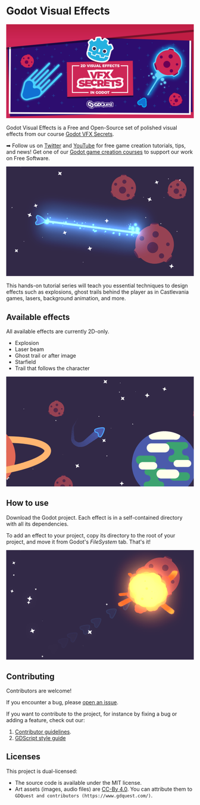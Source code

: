 # Godot Visual Effects

![project banner](./img/banner-vfx-secrets.png)

Godot Visual Effects is a Free and Open-Source set of polished visual effects from our course [Godot VFX Secrets](https://gdquest.mavenseed.com/courses/godot-vfx-secrets).

➡ Follow us on [Twitter](https://twitter.com/NathanGDQuest) and [YouTube](https://www.youtube.com/c/gdquest/) for free game creation tutorials, tips, and news! Get one of our [Godot game creation courses](https://gdquest.mavenseed.com/) to support our work on Free Software.

![Laser effect](./img/laser.png)

This hands-on tutorial series will teach you essential techniques to design effects such as explosions, ghost trails behind the player as in Castlevania games, lasers, background animation, and more.

## Available effects

All available effects are currently 2D-only.

- Explosion
- Laser beam
- Ghost trail or after image
- Starfield
- Trail that follows the character

![Trail effect](./img/trail.png)

## How to use

Download the Godot project. Each effect is in a self-contained directory with all its dependencies.

To add an effect to your project, copy its directory to the root of your project, and move it from Godot's _FileSystem_ tab. That's it!

![Explosion effect](./img/explosion_1.png)

## Contributing

Contributors are welcome!

If you encounter a bug, please [open an issue](https://github.com/GDQuest/godot-game-harvester/issues/new).

If you want to contribute to the project, for instance by fixing a bug or adding a feature, check out our:

1. [Contributor guidelines](https://www.gdquest.com/docs/guidelines/contributing-to/gdquest-projects/).
1. [GDScript style guide](https://www.gdquest.com/docs/guidelines/best-practices/godot-gdscript/)

## Licenses

This project is dual-licensed:

- The source code is available under the MIT license.
- Art assets (images, audio files) are [CC-By 4.0](https://creativecommons.org/licenses/by/4.0/). You can attribute them to `GDQuest and contributors (https://www.gdquest.com/)`.
